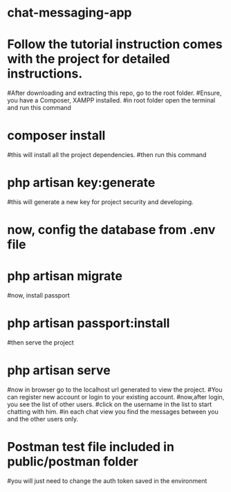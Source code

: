 # chat-messaging-app

# Follow the tutorial instruction comes with the project for detailed instructions.

#After downloading and extracting this repo, go to the root folder.
#Ensure, you have a Composer, XAMPP installed.
#in root folder open the terminal and run this command
# composer install
#this will install all the project dependencies.
#then run this command
# php artisan key:generate
#this will generate a new key for project security and developing.
# now, config the database from .env file
# php artisan migrate
#now, install passport
# php artisan passport:install
#then serve the project
# php artisan serve
#now in browser go to the localhost url generated to view the project.
#You can register new account or login to your existing account.
#now,after login, you see the list of other users.
#click on the username in the list to start chatting with him.
#in each chat view you find the messages between you and the other users only.
# Postman test file included in public/postman folder
#you will just need to change the auth token saved in the environment 
